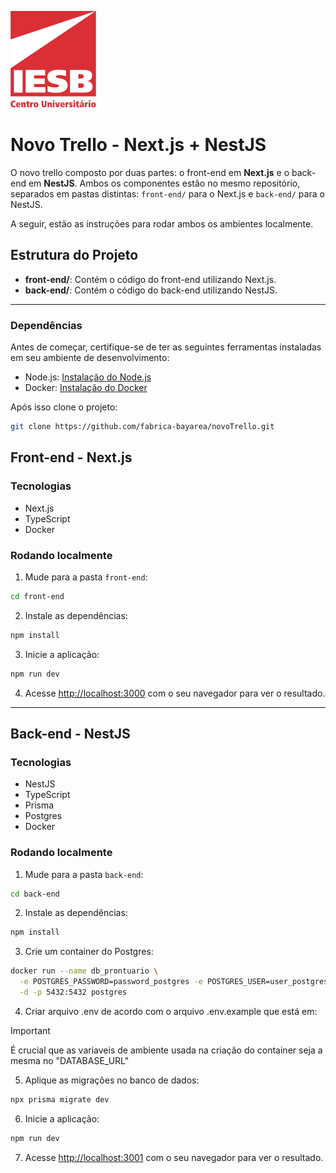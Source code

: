 ![Centro Universitário IESB](assets/logoIesb.png)

# Novo Trello - Next.js + NestJS

O novo trello composto por duas partes: o front-end em **Next.js** e o back-end em **NestJS**. Ambos os componentes estão no mesmo repositório, separados em pastas distintas: `front-end/` para o Next.js e `back-end/` para o NestJS. 

A seguir, estão as instruções para rodar ambos os ambientes localmente.

## Estrutura do Projeto

- **front-end/**: Contém o código do front-end utilizando Next.js.
- **back-end/**: Contém o código do back-end utilizando NestJS.

---

### Dependências
Antes de começar, certifique-se de ter as seguintes ferramentas instaladas em seu ambiente de desenvolvimento:
- Node.js: [Instalação do Node.js](https://nodejs.org/)
- Docker: [Instalação do Docker](https://docs.docker.com/desktop/install/linux-install/)

Após isso clone o projeto:
  ```bash
  git clone https://github.com/fabrica-bayarea/novoTrello.git
  ```

## Front-end - Next.js

### Tecnologias
- Next.js
- TypeScript
- Docker

### Rodando localmente
1. Mude para a pasta `front-end`:
  ```bash
  cd front-end
  ```

2. Instale as dependências:
  ```bash
  npm install
  ```

3. Inicie a aplicação:
  ```bash
  npm run dev
  ```

4. Acesse [http://localhost:3000](http://localhost:3000) com o seu navegador para ver o resultado.

---

## Back-end - NestJS

### Tecnologias
- NestJS
- TypeScript
- Prisma
- Postgres
- Docker

### Rodando localmente
1. Mude para a pasta `back-end`:
  ```bash
  cd back-end
  ```

2. Instale as dependências:
  ```bash
  npm install
  ```

3. Crie um container do Postgres:
  ```bash
  docker run --name db_prontuario \
    -e POSTGRES_PASSWORD=password_postgres -e POSTGRES_USER=user_postgres \
    -d -p 5432:5432 postgres
  ```

4. Criar arquivo .env de acordo com o arquivo .env.example que está em:
  
> [!IMPORTANT]  
> É crucial que as variaveis de ambiente usada na criação do container seja a mesma no "DATABASE_URL"

5. Aplique as migrações no banco de dados:
  ```bash
  npx prisma migrate dev
  ```

6. Inicie a aplicação:
  ```bash
  npm run dev
  ```

7. Acesse [http://localhost:3001](http://localhost:3001) com o seu navegador para ver o resultado.
